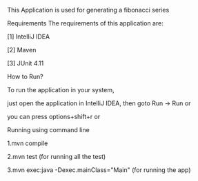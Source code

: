 This Application is used for generating a fibonacci series

Requirements The requirements of this application are:


[1] IntelliJ IDEA


[2] Maven


[3] JUnit 4.11



How to Run?

To run the application in your system,

just open the application in IntelliJ IDEA, then goto Run -> Run or

you can press options+shift+r or

Running using command line

1.mvn compile

2.mvn test (for running all the test)

3.mvn exec:java -Dexec.mainClass="Main" (for running the app)
